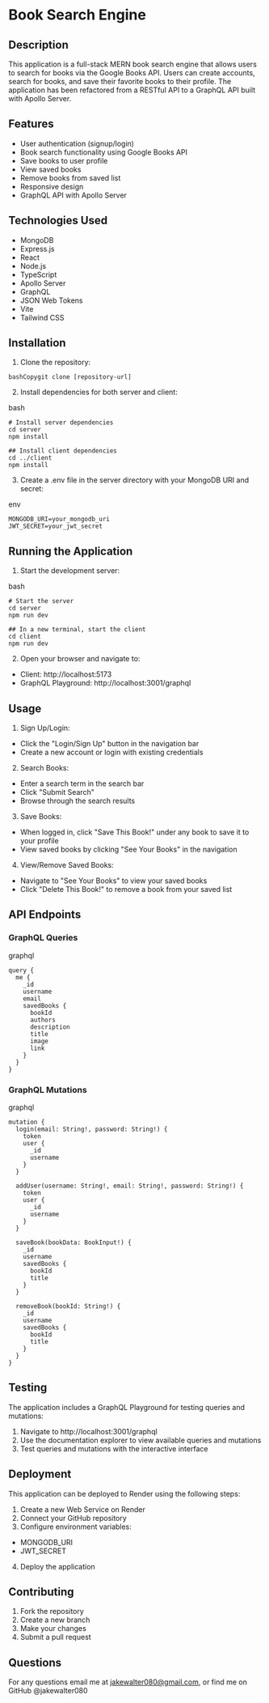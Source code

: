 # Book Search Engine

## Description

This application is a full-stack MERN book search engine that allows users to search for books via the Google Books API. Users can create accounts, search for books, and save their favorite books to their profile. The application has been refactored from a RESTful API to a GraphQL API built with Apollo Server.

## Features

- User authentication (signup/login)
- Book search functionality using Google Books API
- Save books to user profile
- View saved books
- Remove books from saved list
- Responsive design
- GraphQL API with Apollo Server

## Technologies Used

- MongoDB
- Express.js
- React
- Node.js
- TypeScript
- Apollo Server
- GraphQL
- JSON Web Tokens
- Vite
- Tailwind CSS

## Installation

1. Clone the repository:
```
bashCopygit clone [repository-url]
```
2. Install dependencies for both server and client:

bash
```
# Install server dependencies
cd server
npm install

## Install client dependencies
cd ../client
npm install
```

3. Create a .env file in the server directory with your MongoDB URI and secret:

env
```
MONGODB_URI=your_mongodb_uri
JWT_SECRET=your_jwt_secret
```
## Running the Application

1. Start the development server:

bash
```
# Start the server
cd server
npm run dev

## In a new terminal, start the client
cd client
npm run dev
```
2. Open your browser and navigate to:

- Client: http://localhost:5173
- GraphQL Playground: http://localhost:3001/graphql

## Usage

1. Sign Up/Login:

- Click the "Login/Sign Up" button in the navigation bar
- Create a new account or login with existing credentials

2. Search Books:

- Enter a search term in the search bar
- Click "Submit Search"
- Browse through the search results

3. Save Books:

- When logged in, click "Save This Book!" under any book to save it to your profile
- View saved books by clicking "See Your Books" in the navigation

4. View/Remove Saved Books:

- Navigate to "See Your Books" to view your saved books
- Click "Delete This Book!" to remove a book from your saved list

## API Endpoints

### GraphQL Queries
graphql
```
query {
  me {
    _id
    username
    email
    savedBooks {
      bookId
      authors
      description
      title
      image
      link
    }
  }
}
```
### GraphQL Mutations
graphql
```
mutation {
  login(email: String!, password: String!) {
    token
    user {
      _id
      username
    }
  }

  addUser(username: String!, email: String!, password: String!) {
    token
    user {
      _id
      username
    }
  }

  saveBook(bookData: BookInput!) {
    _id
    username
    savedBooks {
      bookId
      title
    }
  }

  removeBook(bookId: String!) {
    _id
    username
    savedBooks {
      bookId
      title
    }
  }
}
```

## Testing

The application includes a GraphQL Playground for testing queries and mutations:

1. Navigate to http://localhost:3001/graphql
2. Use the documentation explorer to view available queries and mutations
3. Test queries and mutations with the interactive interface

## Deployment
This application can be deployed to Render using the following steps:

1. Create a new Web Service on Render
2. Connect your GitHub repository
3. Configure environment variables:
- MONGODB_URI
- JWT_SECRET
4. Deploy the application

## Contributing

1. Fork the repository
2. Create a new branch
3. Make your changes
4. Submit a pull request

## Questions

For any questions email me at jakewalter080@gmail.com, or find me on GitHub @jakewalter080